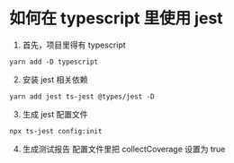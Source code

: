 # 如何在 typescript 里使用 jest
1. 首先，项目里得有 typescript
```
yarn add -D typescript
```
2. 安装 jest 相关依赖
```
yarn add jest ts-jest @types/jest -D
```
3. 生成 jest 配置文件
```
npx ts-jest config:init
```
4. 生成测试报告
配置文件里把 collectCoverage 设置为 true